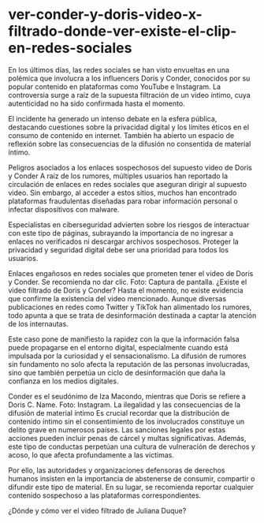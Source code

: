 # ver-conder-y-doris-video-x-filtrado-donde-ver-existe-el-clip-en-redes-sociales

En los últimos días, las redes sociales se han visto envueltas en una polémica que involucra a los influencers Doris y Conder, conocidos por su popular contenido en plataformas como YouTube e Instagram. La controversia surge a raíz de la supuesta filtración de un video íntimo, cuya autenticidad no ha sido confirmada hasta el momento.

El incidente ha generado un intenso debate en la esfera pública, destacando cuestiones sobre la privacidad digital y los límites éticos en el consumo de contenido en internet. También ha abierto un espacio de reflexión sobre las consecuencias de la difusión no consentida de material íntimo.

Peligros asociados a los enlaces sospechosos del supuesto video de Doris y Conder
A raíz de los rumores, múltiples usuarios han reportado la circulación de enlaces en redes sociales que aseguran dirigir al supuesto video. Sin embargo, al acceder a estos sitios, muchos han encontrado plataformas fraudulentas diseñadas para robar información personal o infectar dispositivos con malware.

Especialistas en ciberseguridad advierten sobre los riesgos de interactuar con este tipo de páginas, subrayando la importancia de no ingresar a enlaces no verificados ni descargar archivos sospechosos. Proteger la privacidad y seguridad digital debe ser una prioridad para todos los usuarios.

Enlaces engañosos en redes sociales que prometen tener el video de Doris y Conder. Se recomienda no dar clic. Foto: Captura de pantalla.
¿Existe el video filtrado de Doris y Conder?
Hasta el momento, no existe evidencia que confirme la existencia del video mencionado. Aunque diversas publicaciones en redes como Twitter y TikTok han alimentado los rumores, todo apunta a que se trata de desinformación destinada a captar la atención de los internautas.

Este caso pone de manifiesto la rapidez con la que la información falsa puede propagarse en el entorno digital, especialmente cuando está impulsada por la curiosidad y el sensacionalismo. La difusión de rumores sin fundamento no solo afecta la reputación de las personas involucradas, sino que también perpetúa un ciclo de desinformación que daña la confianza en los medios digitales.


Conder es el seudónimo de Iza Macondo, mientras que Doris se refiere a Doris C. Name. Foto: Instagram.
La ilegalidad y las consecuencias de la difusión de material íntimo
Es crucial recordar que la distribución de contenido íntimo sin el consentimiento de los involucrados constituye un delito grave en numerosos países. Las sanciones legales por estas acciones pueden incluir penas de cárcel y multas significativas. Además, este tipo de conductas perpetúan una cultura de vulneración de derechos y acoso, lo que afecta profundamente a las víctimas.

Por ello, las autoridades y organizaciones defensoras de derechos humanos insisten en la importancia de abstenerse de consumir, compartir o difundir este tipo de material. En su lugar, se recomienda reportar cualquier contenido sospechoso a las plataformas correspondientes.

¿Dónde y cómo ver el video filtrado de Juliana Duque?
